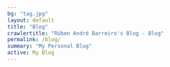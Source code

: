 ```yaml
---
bg: "tag.jpg"
layout: default
title: "Blog"
crawlertitle: "Rúben André Barreiro's Blog - Blog"
permalink: /blog/
summary: "My Personal Blog"
active: My Blog
---
```


<style>
.button {
    background-color: #CCCCCC; /* Medium Grey */
    border: none;
    color: white;
    padding: 20px;
    text-align: center;
    text-decoration: none;
    display: inline-block;
    font-size: 16px;
    margin: 4px 2px;
    cursor: pointer;
}
</style>

</center>